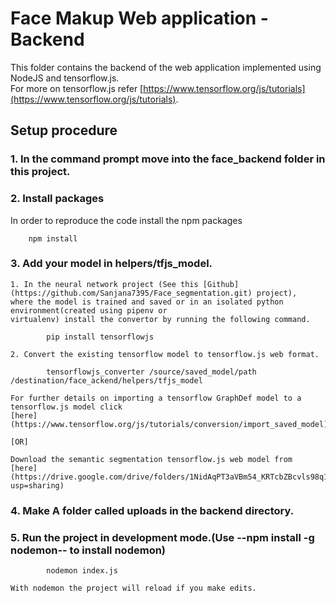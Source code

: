 # Face Makup Web application - Backend

This folder contains the backend of the web application implemented using NodeJS and tensorflow.js.     
For more on tensorflow.js refer [https://www.tensorflow.org/js/tutorials](https://www.tensorflow.org/js/tutorials).


Setup procedure
----------------
### 1. In the command prompt move into the face_backend folder in this project.

### 2. Install packages  
   In order to reproduce the code install the  npm packages 
   
        npm install

### 3. Add your model in helpers/tfjs_model.
    1. In the neural network project (See this [Github](https://github.com/Sanjana7395/Face_segmentation.git) project), 
    where the model is trained and saved or in an isolated python environment(created using pipenv or
    virtualenv) install the convertor by running the following command.
            
            pip install tensorflowjs

    2. Convert the existing tensorflow model to tensorflow.js web format.

            tensorflowjs_converter /source/saved_model/path /destination/face_ackend/helpers/tfjs_model

    For further details on importing a tensorflow GraphDef model to a tensorflow.js model click 
    [here](https://www.tensorflow.org/js/tutorials/conversion/import_saved_model).

    [OR]

    Download the semantic segmentation tensorflow.js web model from 
    [here](https://drive.google.com/drive/folders/1NidAqPT3aVBm54_KRTcbZBcvls98q18L?usp=sharing)
    
### 4. Make A folder called uploads in the backend directory.

### 5. Run the project in development mode.(Use --npm install -g nodemon-- to install nodemon)  
   
            nodemon index.js  

    With nodemon the project will reload if you make edits.
      
